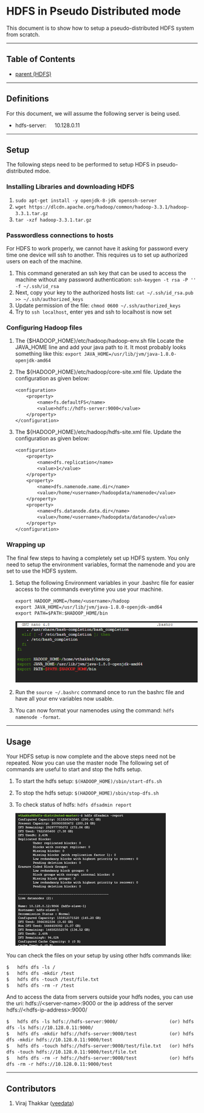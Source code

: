 # HDFS in Pseudo Distributed mode

This document is to show how to setup a pseudo-distributed HDFS system from scratch. 

---

## Table of Contents

+ [parent (HDFS)](./../HDFS/)

----

## Definitions
For this document, we will assume the following server is being used.
+	hdfs-server: &emsp; 10.128.0.11

---

## Setup
The following steps need to be performed to setup HDFS in pseudo-distributed mdoe.

### Installing Libraries and downloading HDFS
1.	`sudo apt-get install -y openjdk-8-jdk openssh-server`
2.	`wget https://dlcdn.apache.org/hadoop/common/hadoop-3.3.1/hadoop-3.3.1.tar.gz`
3.	`tar -xzf hadoop-3.3.1.tar.gz`


### Passwordless connections to hosts
For HDFS to work properly, we cannot have it asking for password every time one device will ssh to another. This requires us to set up authorized users on each of the machine.
1.	This command generated an ssh key that can be used to access the machine without any password authentication: `ssh-keygen -t rsa -P '' -f ~/.ssh/id_rsa`
2.	Next, copy your key to the authorized hosts list: `cat ~/.ssh/id_rsa.pub >> ~/.ssh/authorized_keys`
3.	Update permission of the file: `chmod 0600 ~/.ssh/authorized_keys`
4.  Try to `ssh localhost`, enter yes and ssh to localhost is now set 

### Configuring Hadoop files
1.	The {$HADOOP_HOME}/etc/hadoop/hadoop-env.sh file
Locate the JAVA_HOME line and add your java path to it. It most probably looks something like this: `export JAVA_HOME=/usr/lib/jvm/java-1.8.0-openjdk-amd64`

2.	The ${HADOOP_HOME}/etc/hadoop/core-site.xml file. Update the configuration as given below:
    ```
    <configuration>
        <property>
            <name>fs.defaultFS</name>
            <value>hdfs://hdfs-server:9000</value>
        </property>
    </configuration>
    ```
3. The ${HADOOP_HOME}/etc/hadoop/hdfs-site.xml file. Update the configuration as given below:
    ```
    <configuration>
        <property>
            <name>dfs.replication</name>
            <value>1</value>
        </property>
        <property>
            <name>dfs.namenode.name.dir</name>
            <value>/home/<username>/hadoopdata/namenode</value>
        </property>
        <property>
            <name>dfs.datanode.data.dir</name>
            <value>/home/<username>/hadoopdata/datanode</value>
        </property>
    </configuration>
    ```

### Wrapping up
The final few steps to having a completely set up HDFS system. You only need to setup the environment variables, format the namenode and you are set to use the HDFS system.
1.	Setup the following Environment variables in your .bashrc file for easier access to the commands everytime you use your machine.
    ```
    export HADOOP_HOME=/home/<username>/hadoop
    export JAVA_HOME=/usr/lib/jvm/java-1.8.0-openjdk-amd64
    export PATH=$PATH:$HADOOP_HOME/bin
    ```

    ![bashrc](./media/hdfs-bashrc.png)

2. Run the `source ~/.bashrc` command once to run the bashrc file and have all your env variables now usable.
3.	You can now format your namenodes using the command: `hdfs namenode -format`.

---

## Usage

Your HDFS setup is now complete and the above steps need not be repeated. Now you can use the master node The following set of commands are useful to start and stop the hdfs setup.
1.	To start the hdfs setup: `$(HADOOP_HOME)/sbin/start-dfs.sh` 
2.	To stop the hdfs setup: `$(HADOOP_HOME)/sbin/stop-dfs.sh`
3.	To check status of hdfs: `hdfs dfsadmin report`

    ![HDFS status report](./media/hdfs-status.png) 

You can check the files on your setup by using other hdfs commands like:
```
$	hdfs dfs -ls /
$	hdfs dfs -mkdir /test
$	hdfs dfs -touch /test/file.txt
$	hdfs dfs -rm -r /test
```

And to access the data from servers outside your hdfs nodes, you can use the uri: hdfs://\<server-name>:9000 or the ip address of the server hdfs://\<hdfs-ip-address>:9000/
```
$	hdfs dfs -ls hdfs://hdfs-server:9000/                   (or) hdfs dfs -ls hdfs://10.128.0.11:9000/
$	hdfs dfs -mkdir hdfs://hdfs-server:9000/test            (or) hdfs dfs -mkdir hdfs://10.128.0.11:9000/test
$	hdfs dfs -touch hdfs://hdfs-server:9000/test/file.txt   (or) hdfs dfs -touch hdfs://10.128.0.11:9000/test/file.txt
$	hdfs dfs -rm -r hdfs://hdfs-server:9000/test            (or) hdfs dfs -rm -r hdfs://10.128.0.11:9000/test
```

---

## Contributors
1. Viraj Thakkar ([veedata](github.com/veedata))
